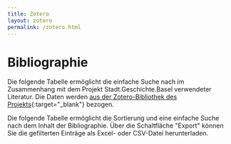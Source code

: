 ```yaml
---
title: Zotero
layout: zotero
permalink: /zotero.html
---
```


# Bibliographie

Die folgende Tabelle ermöglicht die einfache Suche nach im Zusammenhang mit dem Projekt Stadt.Geschichte.Basel verwendeter Literatur. Die Daten werden [aus der Zotero-Bibliothek des Projekts](https://www.zotero.org/groups/5004193/stadt.geschichte.basel/){:target="\_blank"} bezogen.

Die folgende Tabelle ermöglicht die Sortierung und eine einfache Suche nach dem Inhalt der Bibliographie.
Über die Schaltfläche "Export" können Sie die gefilterten Einträge als Excel- oder CSV-Datei herunterladen.
